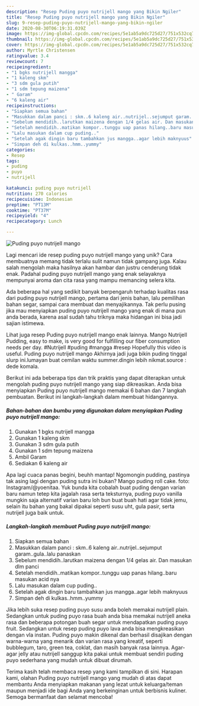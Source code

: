 ```yaml
---
description: "Resep Puding puyo nutrijell mango yang Bikin Ngiler"
title: "Resep Puding puyo nutrijell mango yang Bikin Ngiler"
slug: 9-resep-puding-puyo-nutrijell-mango-yang-bikin-ngiler
date: 2020-08-30T06:19:31.039Z
image: https://img-global.cpcdn.com/recipes/5e1ab5a9dc725d27/751x532cq70/puding-puyo-nutrijell-mango-foto-resep-utama.jpg
thumbnail: https://img-global.cpcdn.com/recipes/5e1ab5a9dc725d27/751x532cq70/puding-puyo-nutrijell-mango-foto-resep-utama.jpg
cover: https://img-global.cpcdn.com/recipes/5e1ab5a9dc725d27/751x532cq70/puding-puyo-nutrijell-mango-foto-resep-utama.jpg
author: Myrtle Christensen
ratingvalue: 3.4
reviewcount: 7
recipeingredient:
- "1 bgks nutrijell mangga"
- "1 kaleng skm"
- "3 sdm gula putih"
- "1 sdm tepung maizena"
- " Garam"
- "6 kaleng air"
recipeinstructions:
- "Siapkan semua bahan"
- "Masukkan dalam panci : skm..6 kaleng air..nutrijel..sejumput garam..gula..lalu panaskan"
- "Sebelum mendidih..larutkan maizena dengan 1/4 gelas air. Dan masukan dlm panci"
- "Setelah mendidih..matikan kompor..tunggu uap panas hilang..baru masukan acid nya"
- "Lalu masukan dalam cup puding.."
- "Setelah agak dingin baru tambahkan jus mangga..agar lebih maknyuus"
- "Simpan deh di kulkas..hmm..yummy"
categories:
- Resep
tags:
- puding
- puyo
- nutrijell

katakunci: puding puyo nutrijell 
nutrition: 270 calories
recipecuisine: Indonesian
preptime: "PT13M"
cooktime: "PT37M"
recipeyield: "4"
recipecategory: Lunch

---
```



![Puding puyo nutrijell mango](https://img-global.cpcdn.com/recipes/5e1ab5a9dc725d27/751x532cq70/puding-puyo-nutrijell-mango-foto-resep-utama.jpg)

Lagi mencari ide resep puding puyo nutrijell mango yang unik? Cara membuatnya memang tidak terlalu sulit namun tidak gampang juga. Kalau salah mengolah maka hasilnya akan hambar dan justru cenderung tidak enak. Padahal puding puyo nutrijell mango yang enak selayaknya mempunyai aroma dan cita rasa yang mampu memancing selera kita.

Ada beberapa hal yang sedikit banyak berpengaruh terhadap kualitas rasa dari puding puyo nutrijell mango, pertama dari jenis bahan, lalu pemilihan bahan segar, sampai cara membuat dan menyajikannya. Tak perlu pusing jika mau menyiapkan puding puyo nutrijell mango yang enak di mana pun anda berada, karena asal sudah tahu triknya maka hidangan ini bisa jadi sajian istimewa.

Lihat juga resep Puding puyo nutrijell mango enak lainnya. Mango Nutrijell Pudding, easy to make, is very good for fulfilling our fiber consumption needs per day. #Nutrijell #puding #mangga #resep Hopefully this video is useful. Puding puyo nutrijell mango Akhirnya jadi juga bikin puding tinggal slurp ini.lumayan buat cemilan waktu summer.dingin lebih nikmat.source : dede komala.


Berikut ini ada beberapa tips dan trik praktis yang dapat diterapkan untuk mengolah puding puyo nutrijell mango yang siap dikreasikan. Anda bisa menyiapkan Puding puyo nutrijell mango memakai 6 bahan dan 7 langkah pembuatan. Berikut ini langkah-langkah dalam membuat hidangannya.

<!--inarticleads1-->

##### Bahan-bahan dan bumbu yang digunakan dalam menyiapkan Puding puyo nutrijell mango:

1. Gunakan 1 bgks nutrijell mangga
1. Gunakan 1 kaleng skm
1. Gunakan 3 sdm gula putih
1. Gunakan 1 sdm tepung maizena
1. Ambil  Garam
1. Sediakan 6 kaleng air


Apa lagi cuaca panas begini, beuhh mantap! Ngomongin pudding, pastinya tak asing lagi dengan puding sutra ini bukan? Mango puding roll cake. foto: Instagram/@yoenitaa. Yuk bunda kita cobalah buat puding dengan varian baru namun tetep kita jagalah rasa serta teksturnya, puding puyo vanilla mungkin saja alternatif varian baru loh bun buat buah hati agar tidak jemu, selain itu bahan yang bakal dipakai seperti susu uht, gula pasir, serta nutrijell juga baik untuk. 

<!--inarticleads2-->

##### Langkah-langkah membuat Puding puyo nutrijell mango:

1. Siapkan semua bahan
1. Masukkan dalam panci : skm..6 kaleng air..nutrijel..sejumput garam..gula..lalu panaskan
1. Sebelum mendidih..larutkan maizena dengan 1/4 gelas air. Dan masukan dlm panci
1. Setelah mendidih..matikan kompor..tunggu uap panas hilang..baru masukan acid nya
1. Lalu masukan dalam cup puding..
1. Setelah agak dingin baru tambahkan jus mangga..agar lebih maknyuus
1. Simpan deh di kulkas..hmm..yummy


Jika lebih suka resep puding puyo susu anda boleh memakai nutrijell plain. Sedangkan untuk puding puyo rasa buah anda bisa memakai nutrijell aneka rasa dan beberapa potongan buah segar untuk mendapatkan puding puyo fruit. Sedangkan untuk resep puding puyo lava anda bisa mengkreasikan dengan vla instan. Puding puyo makin dikenal dan berhasil disajikan dengan warna-warna yang menarik dan varian rasa yang kreatif, seperti bubblegum, taro, green tea, coklat, dan masih banyak rasa lainnya. Agar-agar jelly atau nutrijell sanggup kita pakai untuk membuat sendiri puding puyo sederhana yang mudah untuk dibuat dirumah. 

Terima kasih telah membaca resep yang kami tampilkan di sini. Harapan kami, olahan Puding puyo nutrijell mango yang mudah di atas dapat membantu Anda menyiapkan makanan yang lezat untuk keluarga/teman maupun menjadi ide bagi Anda yang berkeinginan untuk berbisnis kuliner. Semoga bermanfaat dan selamat mencoba!
